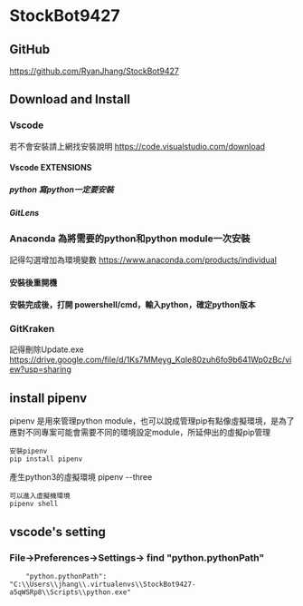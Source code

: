 # StockBot9427

## GitHub
https://github.com/RyanJhang/StockBot9427

## Download and Install

### Vscode
若不會安裝請上網找安裝說明
https://code.visualstudio.com/download

#### Vscode EXTENSIONS
##### python 寫python一定要安裝
##### GitLens 

### Anaconda 為將需要的python和python module一次安裝
記得勾選增加為環境變數
https://www.anaconda.com/products/individual

#### 安裝後重開機
#### 安裝完成後，打開 powershell/cmd，輸入python，確定python版本

### GitKraken
記得刪除Update.exe
https://drive.google.com/file/d/1Ks7MMeyg_KqIe80zuh6fo9b641Wp0zBc/view?usp=sharing


## install pipenv
pipenv 是用來管理python module，也可以說成管理pip有點像虛擬環境，是為了應對不同專案可能會需要不同的環境設定module，所延伸出的虛擬pip管理
```
安裝pipenv
pip install pipenv
```
產生python3的虛擬環境
pipenv --three
```
可以進入虛擬機環境
pipenv shell
```

## vscode's setting
### File->Preferences->Settings-> find "python.pythonPath"
```
    "python.pythonPath": "C:\\Users\\jhang\\.virtualenvs\\StockBot9427-a5qWSRp8\\Scripts\\python.exe"
```
